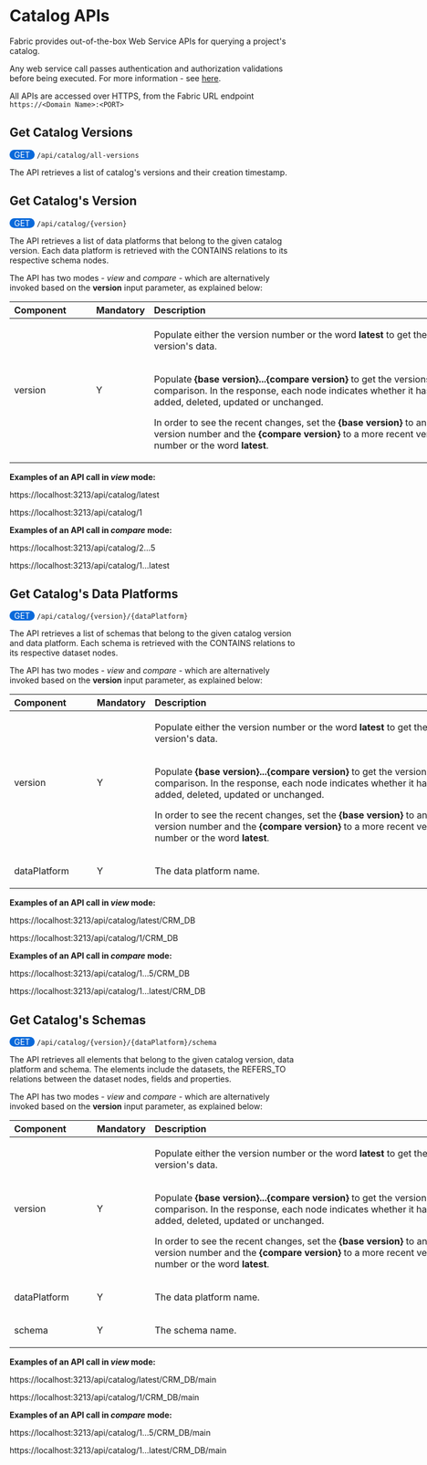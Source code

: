 # Catalog APIs

Fabric provides out-of-the-box Web Service APIs for querying a project's catalog.

Any web service call passes authentication and authorization validations before being executed. For more information - see [here](/articles/26_fabric_security/05_fabric_webservices_security.md).

All APIs are accessed over HTTPS, from the Fabric URL endpoint `https://<Domain Name>:<PORT>`



## Get Catalog Versions

<span style="border-radius: 2em; background-color: #0969da; padding: 0 8px; color:white">GET</span>   `/api/catalog/all-versions`

The API retrieves a list of catalog's versions and their creation timestamp.



## Get Catalog's Version

<span style="border-radius: 2em; background-color: #0969da; padding: 0 8px; color:white">GET</span>   `/api/catalog/{version}`

The API retrieves a list of data platforms that belong to the given catalog version. Each data platform is retrieved with the CONTAINS relations to its respective schema nodes. 

The API has two modes - *view* and *compare* - which are alternatively invoked based on the **version** input parameter, as explained below:

<table style="width: 800px;">
<thead>
<tr>
<th style="text-align: left;" width="50pxl"><strong>Component</strong></th>
<th style="text-align: left;" width="50pxl"><strong>Mandatory</strong></th>
<th style="text-align: left;" width="700pxl"><strong>Description</strong></th>
</tr>
</thead>
<tbody>
<tr>
<td style="width: 141.047px;" rowspan="2">version</td>
<td style="width: 83.7969px;" rowspan="2">Y</td>
<td style="width: 400.156px;">
    <p>Populate either the version number or the word <strong>latest</strong> to get the version's data.</p>
</td>
</tr>
<tr>
<td style="width: 400.156px;">
    <p>Populate <strong>{base version}...{compare version}</strong> to get the versions comparison. In the response, each node indicates whether it has been added, deleted, updated or unchanged.</p>
    <p>In order to see the recent changes, set the <strong>{base version}</strong> to an older version number and the <strong>{compare version}</strong> to a more recent version number or the word <strong>latest</strong>. 
    </p></td>
</tr>
</tbody>
</table>

**Examples of an API call in *view* mode:**

https://localhost:3213/api/catalog/latest

https://localhost:3213/api/catalog/1

**Examples of an API call in *compare* mode:**

https://localhost:3213/api/catalog/2...5

https://localhost:3213/api/catalog/1...latest



## Get Catalog's Data Platforms

<span style="border-radius: 2em; background-color: #0969da; padding: 0 8px; color:white">GET</span>   `/api/catalog/{version}/{dataPlatform}`

The API retrieves a list of schemas that belong to the given catalog version and data platform. Each schema is retrieved with the CONTAINS relations to its respective dataset nodes. 

The API has two modes - *view* and *compare* - which are alternatively invoked based on the **version** input parameter, as explained below:

<table style="width: 800px;">
<thead>
<tr>
<th style="text-align: left;" width="50pxl"><strong>Component</strong></th>
<th style="text-align: left;" width="50pxl"><strong>Mandatory</strong></th>
<th style="text-align: left;" width="700pxl"><strong>Description</strong></th>
</tr>
</thead>
<tbody>
<tr>
<td style="width: 141.047px;" rowspan="2">version</td>
<td style="width: 83.7969px;" rowspan="2">Y</td>
<td style="width: 400.156px;">
<p>Populate either the version number or the word <strong>latest</strong> to get the version's data.</p>
</td>
</tr>
<tr>
<td style="width: 400.156px;">
<p>Populate <strong>{base version}...{compare version}</strong> to get the versions comparison. In the response, each node indicates whether it has been added, deleted, updated or unchanged.</p>
<p>In order to see the recent changes, set the <strong>{base version}</strong> to an older version number and the <strong>{compare version}</strong> to a more recent version number or the word <strong>latest</strong>.</p>
</td>
</tr>
<tr>
<td style="width: 141.047px;">dataPlatform</td>
<td style="width: 83.7969px;">Y</td>
<td style="width: 400.156px;">
<p>The data platform name.</p>
</td>
</tr>
</tbody>
</table>

**Examples of an API call in *view* mode:**

https://localhost:3213/api/catalog/latest/CRM_DB

https://localhost:3213/api/catalog/1/CRM_DB

**Examples of an API call in *compare* mode:**

https://localhost:3213/api/catalog/1...5/CRM_DB

https://localhost:3213/api/catalog/1...latest/CRM_DB



## Get Catalog's Schemas

<span style="border-radius: 2em; background-color: #0969da; padding: 0 8px; color:white">GET</span>   `/api/catalog/{version}/{dataPlatform}/schema`

The API retrieves all elements that belong to the given catalog version, data platform and schema. The elements include the datasets, the REFERS_TO relations between the dataset nodes, fields and properties. 

The API has two modes - *view* and *compare* - which are alternatively invoked based on the **version** input parameter, as explained below:

<table style="width: 800px;">
<thead>
<tr>
<th style="text-align: left;" width="50pxl"><strong>Component</strong></th>
<th style="text-align: left;" width="50pxl"><strong>Mandatory</strong></th>
<th style="text-align: left;" width="700pxl"><strong>Description</strong></th>
</tr>
</thead>
<tbody>
<tr>
<td style="width: 141.047px;" rowspan="2">version</td>
<td style="width: 83.7969px;" rowspan="2">Y</td>
<td style="width: 400.156px;">
<p>Populate either the version number or the word <strong>latest</strong> to get the version's data.</p>
</td>
</tr>
<tr>
<td style="width: 400.156px;">
<p>Populate <strong>{base version}...{compare version}</strong> to get the versions comparison. In the response, each node indicates whether it has been added, deleted, updated or unchanged.</p>
<p>In order to see the recent changes, set the <strong>{base version}</strong> to an older version number and the <strong>{compare version}</strong> to a more recent version number or the word <strong>latest</strong>.</p>
</td>
</tr>
<tr>
<td style="width: 141.047px;">dataPlatform</td>
<td style="width: 83.7969px;">Y</td>
<td style="width: 400.156px;">
<p>The data platform name.</p>
</td>
</tr>
<tr>
<td style="width: 141.047px;">schema</td>
<td style="width: 83.7969px;">Y</td>
<td style="width: 400.156px;">
<p>The schema name.</p>
</td>
</tr>
</tbody>
</table>

**Examples of an API call in *view* mode:**

https://localhost:3213/api/catalog/latest/CRM_DB/main

https://localhost:3213/api/catalog/1/CRM_DB/main

**Examples of an API call in *compare* mode:**

https://localhost:3213/api/catalog/1...5/CRM_DB/main

https://localhost:3213/api/catalog/1...latest/CRM_DB/main
